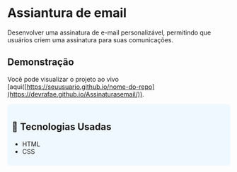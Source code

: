 # Assiantura de email
Desenvolver uma assinatura de e-mail personalizável, permitindo que usuários criem uma assinatura para suas comunicações.

## Demonstração
Você pode visualizar o projeto ao vivo [aqui([https://seuusuario.github.io/nome-do-repo](https://devrafae.github.io/Assinaturasemail/)).

<div style="background-color: #f0f8ff; padding: 10px; border-radius: 5px;">
  <h2>🎨 Tecnologias Usadas</h2>
  <ul>
    <li>HTML</li>
    <li>CSS</li>
  </ul>
</div>
